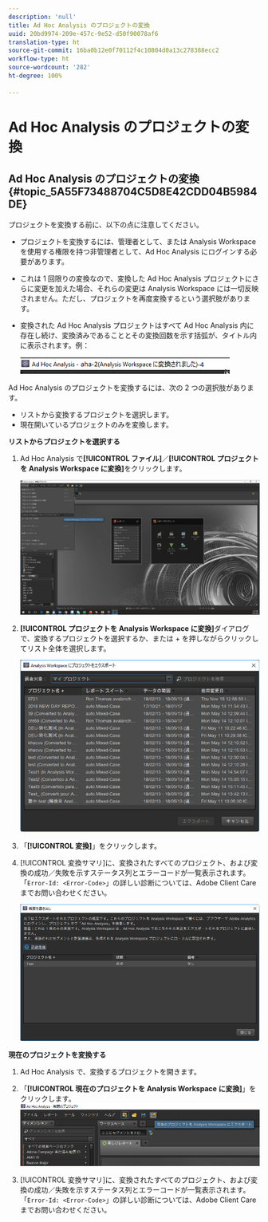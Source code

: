```yaml
---
description: 'null'
title: Ad Hoc Analysis のプロジェクトの変換
uuid: 20bd9974-209e-457c-9e52-d50f90078af6
translation-type: ht
source-git-commit: 16ba0b12e0f70112f4c10804d0a13c278388ecc2
workflow-type: ht
source-wordcount: '282'
ht-degree: 100%

---
```



# Ad Hoc Analysis のプロジェクトの変換

## Ad Hoc Analysis のプロジェクトの変換 {#topic_5A55F73488704C5D8E42CDD04B5984DE}

プロジェクトを変換する前に、以下の点に注意してください。

* プロジェクトを変換するには、管理者として、または Analysis Workspace を使用する権限を持つ非管理者として、Ad Hoc Analysis にログインする必要があります。
* これは 1 回限りの変換なので、変換した Ad Hoc Analysis プロジェクトにさらに変更を加えた場合、それらの変更は Analysis Workspace には一切反映されません。ただし、プロジェクトを再度変換するという選択肢があります。
* 変換された Ad Hoc Analysis プロジェクトはすべて Ad Hoc Analysis 内に存在し続け、変換済みであることとその変換回数を示す括弧が、タイトル内に表示されます。例：

   ![](assets/aha_title_converted.png)

Ad Hoc Analysis のプロジェクトを変換するには、次の 2 つの選択肢があります。

* リストから変換するプロジェクトを選択します。
* 現在開いているプロジェクトのみを変換します。

**リストからプロジェクトを選択する**

1. Ad Hoc Analysis で&#x200B;**[!UICONTROL ファイル]**／**[!UICONTROL プロジェクトを Analysis Workspace に変換]**&#x200B;をクリックします。

   ![](assets/aha2aw_convert.png)

1. **[!UICONTROL プロジェクトを Analysis Workspace に変換]**&#x200B;ダイアログで、変換するプロジェクトを選択するか、または + を押しながらクリックしてリスト全体を選択します。

   ![](assets/aha2aw_projects.png)

1. 「**[!UICONTROL 変換]**」をクリックします。
1. [!UICONTROL 変換サマリ]に、変換されたすべてのプロジェクト、および変換の成功／失敗を示すステータス列とエラーコードが一覧表示されます。「`Error-Id: <Error-Code>`」の詳しい診断については、Adobe Client Care までお問い合わせください。

   ![](assets/export_summary.png)

**現在のプロジェクトを変換する**

1. Ad Hoc Analysis で、変換するプロジェクトを開きます。
1. 「**[!UICONTROL 現在のプロジェクトを Analysis Workspace に変換]**」をクリックします。![](assets/export_current.png)

1. [!UICONTROL 変換サマリ]に、変換されたすべてのプロジェクト、および変換の成功／失敗を示すステータス列とエラーコードが一覧表示されます。「`Error-Id: <Error-Code>`」の詳しい診断については、Adobe Client Care までお問い合わせください。
